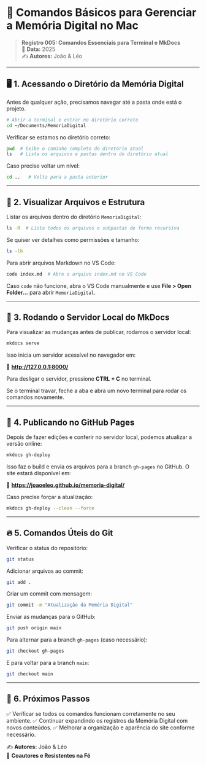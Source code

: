# 📜 Comandos Básicos para Gerenciar a Memória Digital no Mac

> **Registro 005: Comandos Essenciais para Terminal e MkDocs**  
> 📅 **Data:** 2025  
> ✍️ **Autores:** João & Léo  

---

## 🖥️ 1. **Acessando o Diretório da Memória Digital**

Antes de qualquer ação, precisamos navegar até a pasta onde está o projeto.

```sh
# Abrir o terminal e entrar no diretório correto
cd ~/Documents/MemoriaDigital
```

Verificar se estamos no diretório correto:

```sh
pwd  # Exibe o caminho completo do diretório atual
ls   # Lista os arquivos e pastas dentro do diretório atual
```

Caso precise voltar um nível:

```sh
cd ..   # Volta para a pasta anterior
```

---

## 📂 2. **Visualizar Arquivos e Estrutura**

Listar os arquivos dentro do diretório `MemoriaDigital`:

```sh
ls -R  # Lista todos os arquivos e subpastas de forma recursiva
```

Se quiser ver detalhes como permissões e tamanho:

```sh
ls -lh
```

Para abrir arquivos Markdown no VS Code:

```sh
code index.md  # Abre o arquivo index.md no VS Code
```

Caso `code` não funcione, abra o VS Code manualmente e use **File > Open Folder...** para abrir `MemoriaDigital`.

---

## 🚀 3. **Rodando o Servidor Local do MkDocs**

Para visualizar as mudanças antes de publicar, rodamos o servidor local:

```sh
mkdocs serve
```

Isso inicia um servidor acessível no navegador em:

🔗 **http://127.0.0.1:8000/**

Para desligar o servidor, pressione **CTRL + C** no terminal.

Se o terminal travar, feche a aba e abra um novo terminal para rodar os comandos novamente.

---

## 📡 4. **Publicando no GitHub Pages**

Depois de fazer edições e conferir no servidor local, podemos atualizar a versão online:

```sh
mkdocs gh-deploy
```

Isso faz o build e envia os arquivos para a branch `gh-pages` no GitHub. O site estará disponível em:

🔗 **https://joaoeleo.github.io/memoria-digital/**

Caso precise forçar a atualização:

```sh
mkdocs gh-deploy --clean --force
```

---

## 🔥 5. **Comandos Úteis do Git**

Verificar o status do repositório:

```sh
git status
```

Adicionar arquivos ao commit:

```sh
git add .
```

Criar um commit com mensagem:

```sh
git commit -m "Atualização da Memória Digital"
```

Enviar as mudanças para o GitHub:

```sh
git push origin main
```

Para alternar para a branch `gh-pages` (caso necessário):

```sh
git checkout gh-pages
```

E para voltar para a branch `main`:

```sh
git checkout main
```

---

## 🎯 6. **Próximos Passos**

✅ Verificar se todos os comandos funcionam corretamente no seu ambiente.
✅ Continuar expandindo os registros da Memória Digital com novos conteúdos.
✅ Melhorar a organização e aparência do site conforme necessário.

✍️ **Autores:** João & Léo  
📖 **Coautores e Resistentes na Fé**
